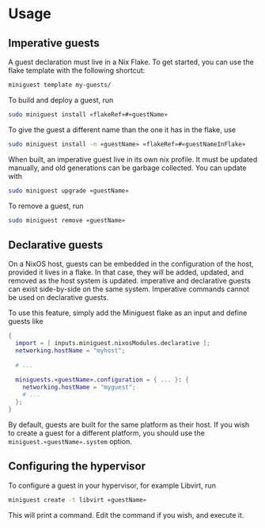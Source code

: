 # Usage
## Imperative guests

A guest declaration must live in a Nix Flake.  To get started, you can use the
flake template with the following shortcut:
```sh
miniguest template my-guests/
```

To build and deploy a guest, run
```sh
sudo miniguest install «flakeRef»#«guestName»
```

To give the guest a different name than the one it has in the flake, use
```sh
sudo miniguest install -n «guestName» «flakeRef»#«guestNameInFlake»
```

When built, an imperative guest live in its own nix profile.  It must be
updated manually, and old generations can be garbage collected.  You can update
with
```sh
sudo miniguest upgrade «guestName»
```

To remove a guest, run
```sh
sudo miniguest remove «guestName»
```

## Declarative guests

On a NixOS host, guests can be embedded in the configuration of the host,
provided it lives in a flake.  In that case, they will be added, updated, and
removed as the host system is updated.  imperative and declarative guests can
exist side-by-side on the same system.  Imperative commands cannot be used on
declarative guests.

To use this feature, simply add the Miniguest flake as an input and define
guests like
```nix
{
  import = [ inputs.miniguest.nixosModules.declarative ];
  networking.hostName = "myhost";
  
  # ...
  
  miniguests.«guestName».configuration = { ... }: {
    networking.hostName = "myguest";
    # ...
  };
}
```

By default, guests are built for the same platform as their host. If you wish
to create a guest for a different platform, you should use the
`miniguest.«guestName».system` option.

## Configuring the hypervisor

To configure a guest in your hypervisor, for example Libvirt, run
```sh
miniguest create -t libvirt «guestName»
```
This will print a command. Edit the command if you wish, and execute it.
